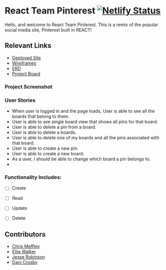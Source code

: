 # React Team Pinterest [![Netlify Status](https://api.netlify.com/api/v1/badges/0a918ee4-56bd-41a8-bd8e-de708c0dc714/deploy-status)](https://app.netlify.com/sites/elephant-pinterest/deploys)

Hello, and welcome to React Team Pinterest. This is a remix of the popular social media site, Pinterest built in REACT!


## Relevant Links

- [Deployed Site](https://elephant-pinterest.netlify.app/)
- [Wireframes](https://lucid.app/lucidchart/9a2f13ab-3551-43a2-9a06-c8674cfa2d65/edit?page=hJrBuQjSUnw_#)
- [ERD](https://dbdiagram.io/d/606d0baaecb54e10c33f0247)
- [Project Board](https://github.com/elliewalkersm/react-team-pinterest/projects)


### Project Screenshot



### User Stories

- When user is logged in and the page loads, User is able to see all the boards that belong to them.
- User is able to see single board view that shows all pins for that board.
- User is able to delete a pin from a board.
- User is able to delete a boards.
- User is able to delete one of my boards and all the pins associated with that board.
- User is able to create a new pin.
- User is able to create a new board.
- As a user, I should be able to change which board a pin belongs to.
- 

### Functionality Includes: 
- [ ] Create
- [ ] Read
- [ ] Update
- [ ] Delete


## Contributors
- [Chris Meffley](https://github.com/cmeffley)
- [Ellie Walker](https://github.com/elliewalkersm)
- [Jesse Robinson](https://github.com/danicrosby)
- [Dani Crosby](https://github.com/jrobinson0529)
